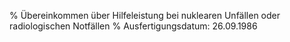 % Übereinkommen über Hilfeleistung bei nuklearen Unfällen oder radiologischen Notfällen
% Ausfertigungsdatum: 26.09.1986
 